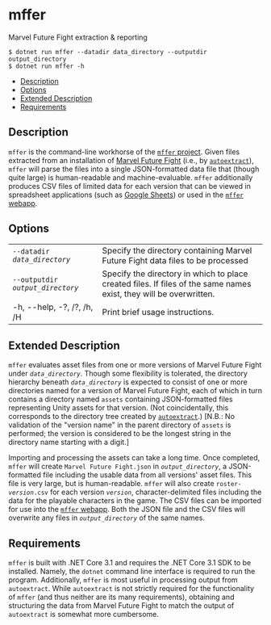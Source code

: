 # mffer

Marvel Future Fight extraction & reporting

```shell
$ dotnet run mffer --datadir data_directory --outputdir output_directory
$ dotnet run mffer -h
```

- [Description](#description)
- [Options](#options)
- [Extended Description](#extended-description)
- [Requirements](#requirements)

## Description

`mffer` is the command-line workhorse of the [`mffer`
project](https://github.com/therealchjones/mffer). Given files extracted from an
installation of [Marvel Future Fight](http://www.marvelfuturefight.com) (i.e.,
by [`autoextract`](autoextract.md)), `mffer` will parse the files into a single
JSON-formatted data file that (though quite large) is human-readable and
machine-evaluable. `mffer` additionally produces CSV files of limited data for
each version that can be viewed in spreadsheet applications (such as [Google
Sheets](https://sheets.google.com)) or used in the [`mffer` webapp](webapp.md).

## Options

|                                     |                                                                                                                    |
| ----------------------------------- | ------------------------------------------------------------------------------------------------------------------ |
| `--datadir ` _`data_directory`_     | Specify the directory containing Marvel Future Fight data files to be processed                                    |
| `--outputdir ` _`output_directory`_ | Specify the directory in which to place created files. If files of the same names exist, they will be overwritten. |
| -h, --help, -?, /?, /h, /H          | Print brief usage instructions.                                                                                    |

## Extended Description

`mffer` evaluates asset files from one or more versions of Marvel Future Fight
under _`data_directory`_. Though some flexibility is tolerated, the directory
hierarchy beneath _`data_directory`_ is expected to consist of one or more
directories named for a version of Marvel Future Fight, each of which in turn
contains a directory named `assets` containing JSON-formatted files representing
Unity assets for that version. (Not coincidentally, this corresponds to the
directory tree created by [`autoextract`](autoextract.md).) [N.B.: No validation
of the "version name" in the parent directory of `assets` is performed; the
version is considered to be the longest string in the directory name starting
with a digit.]

Importing and processing the assets can take a long time. Once completed,
`mffer` will create `Marvel Future Fight.json` in _`output_directory`_, a
JSON-formatted file including the usable data from all versions' asset files.
This file is very large, but is human-readable. `mffer` will also create
`roster-`_`version`_`.csv` for each version _`version`_, character-delimited
files including the data for the playable characters in the game. The CSV files
can be imported for use into the [`mffer` webapp](webapp.md). Both the JSON file
and the CSV files will overwrite any files in _`output_directory`_ of the same
names.

## Requirements

`mffer` is built with .NET Core 3.1 and requires the .NET Core 3.1 SDK to be
installed. Namely, the `dotnet` command line interface is required to run the
program. Additionally, `mffer` is most useful in processing output from
`autoextract`. While `autoextract` is not strictly required for the
functionality of `mffer` (and thus neither are its many requirements), obtaining
and structuring the data from Marvel Future Fight to match the output of
`autoextract` is somewhat more cumbersome.
